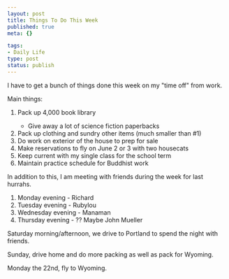 ```yaml
--- 
layout: post
title: Things To Do This Week
published: true
meta: {}

tags: 
- Daily Life
type: post
status: publish
---
```

I have to get a bunch of things done this week on my "time off" from work.

Main things:
<ol>
	<li>Pack up 4,000 book library</li>
<ul>
	<li>Give away a lot of science fiction paperbacks</li>
</ul>
	<li>Pack up clothing and sundry other items (much smaller than #1)</li>
	<li>Do work on exterior of the house to prep for sale</li>
	<li>Make reservations to fly on June 2 or 3 with two housecats</li>
	<li>Keep current with my single class for the school term</li>
	<li>Maintain practice schedule for Buddhist work</li>
</ol>
In addition to this, I am meeting with friends during the week for last hurrahs.
<ol>
	<li>Monday evening - Richard</li>
	<li>Tuesday evening - Rubylou</li>
	<li>Wednesday evening - Manaman</li>
	<li>Thursday evening - ?? Maybe John Mueller</li>
</ol>
Saturday morning/afternoon, we drive to Portland to spend the night with friends.

Sunday, drive home and do more packing as well as pack for Wyoming.

Monday the 22nd, fly to Wyoming.
